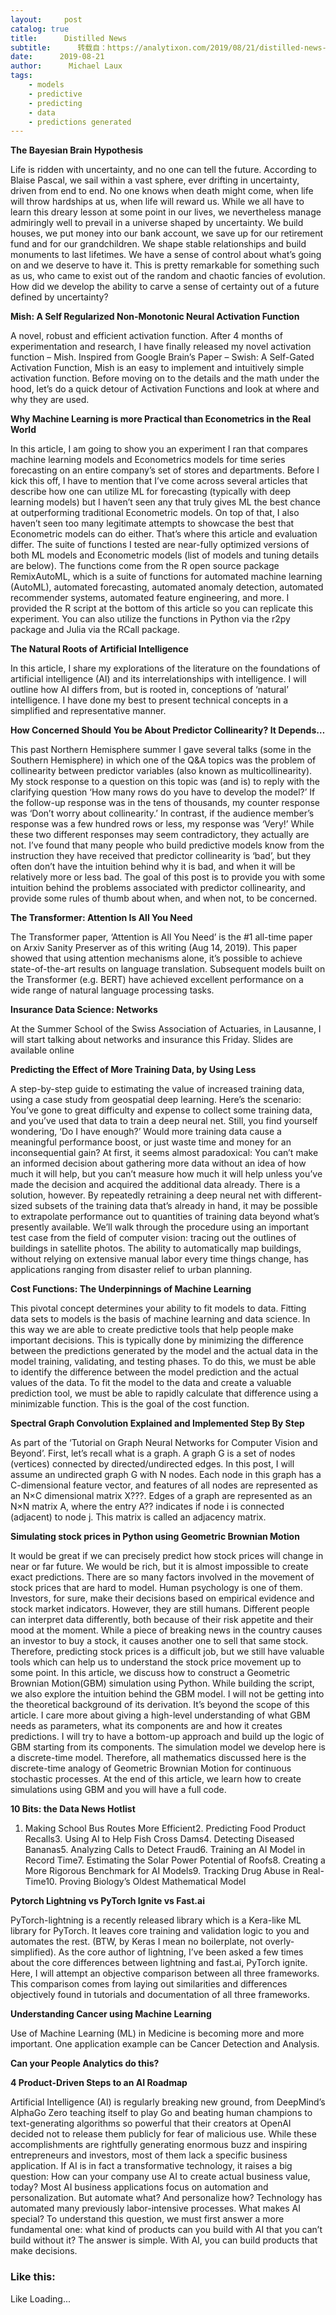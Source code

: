 ```yaml
---
layout:     post
catalog: true
title:      Distilled News
subtitle:      转载自：https://analytixon.com/2019/08/21/distilled-news-1170/
date:      2019-08-21
author:      Michael Laux
tags:
    - models
    - predictive
    - predicting
    - data
    - predictions generated
---
```


**The Bayesian Brain Hypothesis**

Life is ridden with uncertainty, and no one can tell the future. According to Blaise Pascal, we sail within a vast sphere, ever drifting in uncertainty, driven from end to end. No one knows when death might come, when life will throw hardships at us, when life will reward us. While we all have to learn this dreary lesson at some point in our lives, we nevertheless manage admiringly well to prevail in a universe shaped by uncertainty. We build houses, we put money into our bank account, we save up for our retirement fund and for our grandchildren. We shape stable relationships and build monuments to last lifetimes. We have a sense of control about what’s going on and we deserve to have it. This is pretty remarkable for something such as us, who came to exist out of the random and chaotic fancies of evolution. How did we develop the ability to carve a sense of certainty out of a future defined by uncertainty?

**Mish: A Self Regularized Non-Monotonic Neural Activation Function**

A novel, robust and efficient activation function. After 4 months of experimentation and research, I have finally released my novel activation function – Mish. Inspired from Google Brain’s Paper – Swish: A Self-Gated Activation Function, Mish is an easy to implement and intuitively simple activation function. Before moving on to the details and the math under the hood, let’s do a quick detour of Activation Functions and look at where and why they are used.

**Why Machine Learning is more Practical than Econometrics in the Real World**

In this article, I am going to show you an experiment I ran that compares machine learning models and Econometrics models for time series forecasting on an entire company’s set of stores and departments. Before I kick this off, I have to mention that I’ve come across several articles that describe how one can utilize ML for forecasting (typically with deep learning models) but I haven’t seen any that truly gives ML the best chance at outperforming traditional Econometric models. On top of that, I also haven’t seen too many legitimate attempts to showcase the best that Econometric models can do either. That’s where this article and evaluation differ. The suite of functions I tested are near-fully optimized versions of both ML models and Econometric models (list of models and tuning details are below). The functions come from the R open source package RemixAutoML, which is a suite of functions for automated machine learning (AutoML), automated forecasting, automated anomaly detection, automated recommender systems, automated feature engineering, and more. I provided the R script at the bottom of this article so you can replicate this experiment. You can also utilize the functions in Python via the r2py package and Julia via the RCall package.

**The Natural Roots of Artificial Intelligence**

In this article, I share my explorations of the literature on the foundations of artificial intelligence (AI) and its interrelationships with intelligence. I will outline how AI differs from, but is rooted in, conceptions of ‘natural’ intelligence. I have done my best to present technical concepts in a simplified and representative manner.

**How Concerned Should You be About Predictor Collinearity? It Depends…**

This past Northern Hemisphere summer I gave several talks (some in the Southern Hemisphere) in which one of the Q&A topics was the problem of collinearity between predictor variables (also known as multicollinearity). My stock response to a question on this topic was (and is) to reply with the clarifying question ‘How many rows do you have to develop the model?’ If the follow-up response was in the tens of thousands, my counter response was ‘Don’t worry about collinearity.’ In contrast, if the audience member’s response was a few hundred rows or less, my response was ‘Very!’ While these two different responses may seem contradictory, they actually are not. I’ve found that many people who build predictive models know from the instruction they have received that predictor collinearity is ‘bad’, but they often don’t have the intuition behind why it is bad, and when it will be relatively more or less bad. The goal of this post is to provide you with some intuition behind the problems associated with predictor collinearity, and provide some rules of thumb about when, and when not, to be concerned.

**The Transformer: Attention Is All You Need**

The Transformer paper, ‘Attention is All You Need’ is the #1 all-time paper on Arxiv Sanity Preserver as of this writing (Aug 14, 2019). This paper showed that using attention mechanisms alone, it’s possible to achieve state-of-the-art results on language translation. Subsequent models built on the Transformer (e.g. BERT) have achieved excellent performance on a wide range of natural language processing tasks.

**Insurance Data Science: Networks**

At the Summer School of the Swiss Association of Actuaries, in Lausanne, I will start talking about networks and insurance this Friday. Slides are available online

**Predicting the Effect of More Training Data, by Using Less**

A step-by-step guide to estimating the value of increased training data, using a case study from geospatial deep learning. Here’s the scenario: You’ve gone to great difficulty and expense to collect some training data, and you’ve used that data to train a deep neural net. Still, you find yourself wondering, ‘Do I have enough?’ Would more training data cause a meaningful performance boost, or just waste time and money for an inconsequential gain? At first, it seems almost paradoxical: You can’t make an informed decision about gathering more data without an idea of how much it will help, but you can’t measure how much it will help unless you’ve made the decision and acquired the additional data already. There is a solution, however. By repeatedly retraining a deep neural net with different-sized subsets of the training data that’s already in hand, it may be possible to extrapolate performance out to quantities of training data beyond what’s presently available. We’ll walk through the procedure using an important test case from the field of computer vision: tracing out the outlines of buildings in satellite photos. The ability to automatically map buildings, without relying on extensive manual labor every time things change, has applications ranging from disaster relief to urban planning.

**Cost Functions: The Underpinnings of Machine Learning**

This pivotal concept determines your ability to fit models to data. Fitting data sets to models is the basis of machine learning and data science. In this way we are able to create predictive tools that help people make important decisions. This is typically done by minimizing the difference between the predictions generated by the model and the actual data in the model training, validating, and testing phases. To do this, we must be able to identify the difference between the model prediction and the actual values of the data. To fit the model to the data and create a valuable prediction tool, we must be able to rapidly calculate that difference using a minimizable function. This is the goal of the cost function.

**Spectral Graph Convolution Explained and Implemented Step By Step**

As part of the ‘Tutorial on Graph Neural Networks for Computer Vision and Beyond’. First, let’s recall what is a graph. A graph G is a set of nodes (vertices) connected by directed/undirected edges. In this post, I will assume an undirected graph G with N nodes. Each node in this graph has a C-dimensional feature vector, and features of all nodes are represented as an N×C dimensional matrix X???. Edges of a graph are represented as an N×N matrix A, where the entry A?? indicates if node i is connected (adjacent) to node j. This matrix is called an adjacency matrix.

**Simulating stock prices in Python using Geometric Brownian Motion**

It would be great if we can precisely predict how stock prices will change in near or far future. We would be rich, but it is almost impossible to create exact predictions. There are so many factors involved in the movement of stock prices that are hard to model. Human psychology is one of them. Investors, for sure, make their decisions based on empirical evidence and stock market indicators. However, they are still humans. Different people can interpret data differently, both because of their risk appetite and their mood at the moment. While a piece of breaking news in the country causes an investor to buy a stock, it causes another one to sell that same stock. Therefore, predicting stock prices is a difficult job, but we still have valuable tools which can help us to understand the stock price movement up to some point. In this article, we discuss how to construct a Geometric Brownian Motion(GBM) simulation using Python. While building the script, we also explore the intuition behind the GBM model. I will not be getting into the theoretical background of its derivation. It’s beyond the scope of this article. I care more about giving a high-level understanding of what GBM needs as parameters, what its components are and how it creates predictions. I will try to have a bottom-up approach and build up the logic of GBM starting from its components. The simulation model we develop here is a discrete-time model. Therefore, all mathematics discussed here is the discrete-time analogy of Geometric Brownian Motion for continuous stochastic processes. At the end of this article, we learn how to create simulations using GBM and you will have a full code.

**10 Bits: the Data News Hotlist**

1. Making School Bus Routes More Efficient2. Predicting Food Product Recalls3. Using AI to Help Fish Cross Dams4. Detecting Diseased Bananas5. Analyzing Calls to Detect Fraud6. Training an AI Model in Record Time7. Estimating the Solar Power Potential of Roofs8. Creating a More Rigorous Benchmark for AI Models9. Tracking Drug Abuse in Real-Time10. Proving Biology’s Oldest Mathematical Model

**Pytorch Lightning vs PyTorch Ignite vs Fast.ai**

PyTorch-lightning is a recently released library which is a Kera-like ML library for PyTorch. It leaves core training and validation logic to you and automates the rest. (BTW, by Keras I mean no boilerplate, not overly-simplified). As the core author of lightning, I’ve been asked a few times about the core differences between lightning and fast.ai, PyTorch ignite. Here, I will attempt an objective comparison between all three frameworks. This comparison comes from laying out similarities and differences objectively found in tutorials and documentation of all three frameworks.

**Understanding Cancer using Machine Learning**

Use of Machine Learning (ML) in Medicine is becoming more and more important. One application example can be Cancer Detection and Analysis.

**Can your People Analytics do this?**

**4 Product-Driven Steps to an AI Roadmap**

Artificial Intelligence (AI) is regularly breaking new ground, from DeepMind’s AlphaGo Zero teaching itself to play Go and beating human champions to text-generating algorithms so powerful that their creators at OpenAI decided not to release them publicly for fear of malicious use. While these accomplishments are rightfully generating enormous buzz and inspiring entrepreneurs and investors, most of them lack a specific business application. If AI is in fact a transformative technology, it raises a big question: How can your company use AI to create actual business value, today? Most AI business applications focus on automation and personalization. But automate what? And personalize how? Technology has automated many previously labor-intensive processes. What makes AI special? To understand this question, we must first answer a more fundamental one: what kind of products can you build with AI that you can’t build without it? The answer is simple. With AI, you can build products that make decisions.

### Like this:

Like Loading...
